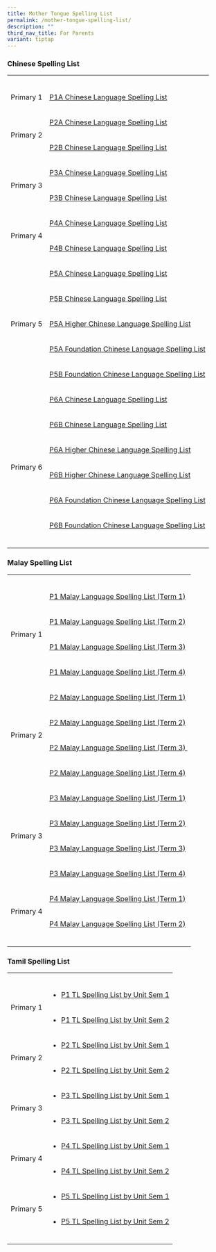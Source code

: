 ```yaml
---
title: Mother Tongue Spelling List
permalink: /mother-tongue-spelling-list/
description: ""
third_nav_title: For Parents
variant: tiptap
---
```

<h3>Chinese Spelling List</h3>
<table style="minWidth: 50px">
<colgroup>
<col>
<col>
</colgroup>
<tbody>
<tr>
<td rowspan="1" colspan="1">
<p></p>
</td>
<td rowspan="1" colspan="1">
<p></p>
</td>
</tr>
<tr>
<td rowspan="1" colspan="1">
<p>Primary 1</p>
</td>
<td rowspan="1" colspan="1">
<p><a href="/files/1A%20%202022.pdf" rel="noopener" target="_blank">P1A Chinese Language Spelling List</a>
</p>
</td>
</tr>
<tr>
<td rowspan="2" colspan="1">
<p>Primary 2</p>
</td>
<td rowspan="1" colspan="1">
<p><a href="/files/2A%20_Chapt%201%20to%2010.pdf" rel="noopener" target="_blank">P2A Chinese Language Spelling List</a>
</p>
</td>
</tr>
<tr>
<td rowspan="1" colspan="1">
<p><a href="/files/2B%20_Chapt%2011%20to%2019.pdf" rel="noopener" target="_blank">P2B Chinese Language Spelling List</a>
</p>
</td>
</tr>
<tr>
<td rowspan="2" colspan="1">
<p>Primary 3</p>
</td>
<td rowspan="1" colspan="1">
<p><a href="/files/3A%20_Chapt%201%20to%209_HYPY.pdf" rel="noopener" target="_blank">P3A Chinese Language Spelling List</a>
</p>
</td>
</tr>
<tr>
<td rowspan="1" colspan="1">
<p><a href="/files/3B%20_Chapt%2010%20to%2017_HYPY.pdf" rel="noopener" target="_blank">P3B Chinese Language Spelling List</a>
</p>
</td>
</tr>
<tr>
<td rowspan="2" colspan="1">
<p>Primary 4</p>
</td>
<td rowspan="1" colspan="1">
<p><a href="/files/4A%20_1-9_23122021.pdf" rel="noopener" target="_blank">P4A Chinese Language Spelling List</a>
</p>
</td>
</tr>
<tr>
<td rowspan="1" colspan="1">
<p><a href="/files/4B%20_10-16_231221.pdf" rel="noopener" target="_blank">P4B Chinese Language Spelling List</a>
</p>
</td>
</tr>
<tr>
<td rowspan="5" colspan="1">
<p>Primary 5</p>
</td>
<td rowspan="1" colspan="1">
<p><a href="/files/5A%20_1-8%20with%20HYPY.pdf" rel="noopener" target="_blank">P5A Chinese Language Spelling List</a>
</p>
</td>
</tr>
<tr>
<td rowspan="1" colspan="1">
<p><a href="/files/5B%20_9-15%20HYPY.pdf" rel="noopener" target="_blank">P5B Chinese Language Spelling List</a>
</p>
</td>
</tr>
<tr>
<td rowspan="1" colspan="1">
<p><a href="/files/5A%20__1-9.pdf" rel="noopener" target="_blank">P5A Higher Chinese Language Spelling List</a>
</p>
</td>
</tr>
<tr>
<td rowspan="1" colspan="1">
<p><a href="/files/5A%20FCL%20.pdf" rel="noopener" target="_blank">P5A Foundation Chinese Language Spelling List</a>
</p>
</td>
</tr>
<tr>
<td rowspan="1" colspan="1">
<p><a href="/files/5B%20FCL%20.pdf" rel="noopener" target="_blank">P5B Foundation Chinese Language Spelling List</a>
</p>
</td>
</tr>
<tr>
<td rowspan="7" colspan="1">
<p>Primary 6</p>
</td>
<td rowspan="1" colspan="1">
<p><a href="/files/6A%20_1-6%20with%20HYPY.pdf" rel="noopener" target="_blank">P6A Chinese Language Spelling List</a>
</p>
</td>
</tr>
<tr>
<td rowspan="1" colspan="1">
<p><a href="/files/6B%20%20with%20HYPY_7-10.pdf" rel="noopener" target="_blank">P6B Chinese Language Spelling List</a>
</p>
</td>
</tr>
<tr>
<td rowspan="1" colspan="1">
<p><a href="/files/6A%20__1-7.pdf" rel="noopener" target="_blank">P6A Higher Chinese Language Spelling List</a>
</p>
</td>
</tr>
<tr>
<td rowspan="1" colspan="1">
<p><a href="/files/6B%20__8-12.pdf" rel="noopener" target="_blank">P6B Higher Chinese Language Spelling List</a>
</p>
</td>
</tr>
<tr>
<td rowspan="1" colspan="1">
<p><a href="/files/6A%20FCL%20%20with%20HYPY.pdf" rel="noopener" target="_blank">P6A Foundation Chinese Language Spelling List</a>
</p>
</td>
</tr>
<tr>
<td rowspan="1" colspan="1">
<p><a href="/files/6B%20FCL%20%20with%20HYPY.pdf" rel="noopener" target="_blank">P6B Foundation Chinese Language Spelling List</a>
</p>
</td>
</tr>
<tr>
<td rowspan="1" colspan="1">
<p></p>
</td>
</tr>
</tbody>
</table>
<h3>Malay Spelling List</h3>
<table style="minWidth: 50px">
<colgroup>
<col>
<col>
</colgroup>
<tbody>
<tr>
<td rowspan="1" colspan="1">
<p></p>
</td>
<td rowspan="1" colspan="1">
<p></p>
</td>
</tr>
<tr>
<td rowspan="4" colspan="1">
<p>Primary 1</p>
</td>
<td rowspan="1" colspan="1">
<p><a href="/malay-spelling-test/Primary-1/term-1/" rel="noopener noreferrer nofollow" target="">P1 Malay Language Spelling List (Term 1)</a>
</p>
</td>
</tr>
<tr>
<td rowspan="1" colspan="1">
<p><a href="/malay-spelling-test/Primary-1/term-2/" rel="noopener noreferrer nofollow" target="">P1 Malay Language Spelling List (Term 2)</a>
</p>
</td>
</tr>
<tr>
<td rowspan="1" colspan="1">
<p><a href="/malay-spelling-test/Primary-1/term-3/" rel="noopener noreferrer nofollow" target="">P1 Malay Language Spelling List (Term 3)</a>
</p>
</td>
</tr>
<tr>
<td rowspan="1" colspan="1">
<p><a href="/malay-spelling-test/Primary-1/term-4/" rel="noopener noreferrer nofollow" target="">P1 Malay Language Spelling List (Term 4)</a>
</p>
</td>
</tr>
<tr>
<td rowspan="4" colspan="1">
<p>Primary 2</p>
</td>
<td rowspan="1" colspan="1">
<p><a href="/malay-spelling-test/Primary-2/term-1/" rel="noopener noreferrer nofollow" target="">P2 Malay Language Spelling List (Term 1)</a>
</p>
</td>
</tr>
<tr>
<td rowspan="1" colspan="1">
<p><a href="/malay-spelling-test/Primary-2/term-2/" rel="noopener noreferrer nofollow" target="">P2 Malay Language Spelling List (Term 2)</a>
</p>
</td>
</tr>
<tr>
<td rowspan="1" colspan="1">
<p><a href="/malay-spelling-test/Primary-2/term-3/" rel="noopener noreferrer nofollow" target="">P2 Malay Language Spelling List (Term 3)&nbsp;</a>
</p>
</td>
</tr>
<tr>
<td rowspan="1" colspan="1">
<p><a href="/malay-spelling-test/Primary-2/term-4/" rel="noopener noreferrer nofollow" target="">P2 Malay Language Spelling List (Term 4)</a>
</p>
</td>
</tr>
<tr>
<td rowspan="4" colspan="1">
<p>Primary 3</p>
</td>
<td rowspan="1" colspan="1">
<p><a href="/malay-spelling-test/Primary-3/term-1/" rel="noopener noreferrer nofollow" target="">P3 Malay Language Spelling List (Term 1)</a>
</p>
</td>
</tr>
<tr>
<td rowspan="1" colspan="1">
<p><a href="/malay-spelling-test/Primary-3/term-2/" rel="noopener noreferrer nofollow" target="">P3 Malay Language Spelling List (Term 2)</a>
</p>
</td>
</tr>
<tr>
<td rowspan="1" colspan="1">
<p><a href="/malay-spelling-test/Primary-3/term-3/" rel="noopener noreferrer nofollow" target="">P3 Malay Language Spelling List (Term 3)</a>
</p>
</td>
</tr>
<tr>
<td rowspan="1" colspan="1">
<p><a href="/malay-spelling-test/Primary-3/term-4/" rel="noopener noreferrer nofollow" target="">P3 Malay Language Spelling List (Term 4)</a>
</p>
</td>
</tr>
<tr>
<td rowspan="2" colspan="1">
<p>Primary 4</p>
</td>
<td rowspan="1" colspan="1">
<p><a href="/malay-spelling-test/Primary-4/term-1/" rel="noopener noreferrer nofollow" target="">P4 Malay Language Spelling List (Term 1)</a>
</p>
</td>
</tr>
<tr>
<td rowspan="1" colspan="1">
<p><a href="/malay-spelling-test/Primary-4/term-2/" rel="noopener noreferrer nofollow" target="">P4 Malay Language Spelling List (Term 2)</a>
</p>
</td>
</tr>
<tr>
<td rowspan="1" colspan="1">
<p></p>
</td>
<td rowspan="1" colspan="1">
<p></p>
</td>
</tr>
</tbody>
</table>
<h3>Tamil Spelling List</h3>
<table style="minWidth: 50px">
<colgroup>
<col>
<col>
</colgroup>
<tbody>
<tr>
<td rowspan="1" colspan="1">
<p></p>
</td>
<td rowspan="1" colspan="1">
<p></p>
</td>
</tr>
<tr>
<td rowspan="2" colspan="1">
<p>Primary 1</p>
</td>
<td rowspan="1" colspan="1">
<ul data-tight="true" class="tight">
<li>
<p><a href="/tamil-spelling-test/Primary-1/sem-1/" rel="noopener noreferrer nofollow" target="">P1 TL Spelling List by Unit Sem 1</a>
</p>
</li>
</ul>
</td>
</tr>
<tr>
<td rowspan="1" colspan="1">
<ul data-tight="true" class="tight">
<li>
<p><a href="/tamil-spelling-test/Primary-1/sem-2/" rel="noopener noreferrer nofollow" target="">P1 TL Spelling List by Unit Sem 2</a>
</p>
</li>
</ul>
</td>
</tr>
<tr>
<td rowspan="2" colspan="1">
<p>Primary 2</p>
</td>
<td rowspan="1" colspan="1">
<ul data-tight="true" class="tight">
<li>
<p><a href="/tamil-spelling-test/Primary-2/sem-1/" rel="noopener noreferrer nofollow" target="">P2 TL Spelling List by Unit Sem 1</a>
</p>
</li>
</ul>
</td>
</tr>
<tr>
<td rowspan="1" colspan="1">
<ul data-tight="true" class="tight">
<li>
<p><a href="/tamil-spelling-test/Primary-2/sem-2/" rel="noopener noreferrer nofollow" target="">P2 TL Spelling List by Unit Sem 2</a>
</p>
</li>
</ul>
</td>
</tr>
<tr>
<td rowspan="2" colspan="1">
<p>Primary 3</p>
</td>
<td rowspan="1" colspan="1">
<ul data-tight="true" class="tight">
<li>
<p><a href="/tamil-spelling-test/Primary-3/sem-1/" rel="noopener noreferrer nofollow" target="">P3 TL Spelling List by Unit Sem 1</a>
</p>
</li>
</ul>
</td>
</tr>
<tr>
<td rowspan="1" colspan="1">
<ul data-tight="true" class="tight">
<li>
<p><a href="/tamil-spelling-test/Primary-3/sem-2/" rel="noopener noreferrer nofollow" target="">P3 TL Spelling List by Unit Sem 2</a>
</p>
</li>
</ul>
</td>
</tr>
<tr>
<td rowspan="2" colspan="1">
<p>Primary 4</p>
</td>
<td rowspan="1" colspan="1">
<ul data-tight="true" class="tight">
<li>
<p><a href="/tamil-spelling-test/Primary-4/sem-1/" rel="noopener noreferrer nofollow" target="">P4 TL Spelling List by Unit Sem 1</a>
</p>
</li>
</ul>
</td>
</tr>
<tr>
<td rowspan="1" colspan="1">
<ul data-tight="true" class="tight">
<li>
<p><a href="/tamil-spelling-test/Primary-4/sem-2/" rel="noopener noreferrer nofollow" target="">P4&nbsp;TL Spelling List by Unit Sem 2</a>
</p>
</li>
</ul>
</td>
</tr>
<tr>
<td rowspan="2" colspan="1">
<p>Primary 5</p>
</td>
<td rowspan="1" colspan="1">
<ul data-tight="true" class="tight">
<li>
<p><a href="/tamil-spelling-test/Primary-5/sem-1/" rel="noopener noreferrer nofollow" target="">P5 TL Spelling List by Unit Sem 1</a>
</p>
</li>
</ul>
</td>
</tr>
<tr>
<td rowspan="1" colspan="1">
<ul data-tight="true" class="tight">
<li>
<p><a href="/tamil-spelling-test/Primary-5/sem-2/" rel="noopener noreferrer nofollow" target="">P5&nbsp;TL Spelling List by Unit Sem 2</a>
</p>
</li>
</ul>
</td>
</tr>
<tr>
<td rowspan="1" colspan="1">
<p></p>
</td>
<td rowspan="1" colspan="1">
<p></p>
</td>
</tr>
</tbody>
</table>
<p></p>